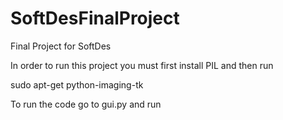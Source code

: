 SoftDesFinalProject
===================

Final Project for SoftDes

In order to run this project you must first install PIL and then run

sudo apt-get python-imaging-tk

To run the code go to gui.py and run
